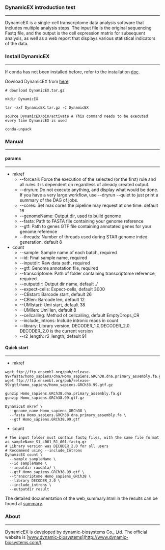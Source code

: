 ### DynamicEX introduction test

---

DynamicEX is a single-cell transcriptome data analysis software that includes multiple analysis steps. The input file is the original sequencing Fastq file, and the output is the cell expression matrix for subsequent analysis, as well as a web report that displays various statistical indicators of the data.

### Install DynamicEX

----

If conda has not been installed before, refer to the installation [doc](https://docs.conda.io/projects/miniconda/en/latest/miniconda-install.html).

Dowload DynamicEX from [here](https://github.com/DynamicBiosystems/DynamicEX/releases/tag/v1.0.3).

```shell
# download DynamicEX.tar.gz

mkdir DynamicEX

tar -zxf DynamicEX.tar.gz -C DynamicEX

source DynamicEX/bin/activate # This command needs to be executed every time DynamicEX is used

conda-unpack
```

### Manual

---

#### params

---

- mkref
  - --forceall: Force the execution of the selected (or the first) rule and all rules it is dependent on regardless of already created output.
  - --dryrun: Do not execute anything, and display what would be done. If you have a very large workflow, use --dryrun --quiet to just print a summary of the DAG of jobs.
  - --cores: Set max cores the pipeline may request at one time. default 16
  - --genomeName: Output dir, used to build genome
  - --fasta: Path to FASTA file containing your genome reference
  - --gtf: Path to genes GTF file containing annotated genes for your genome reference
  - --threads: Number of threads used during STAR genome index generation. default 8
- count
  - --sample: Sample name of each batch, required
  - --id: Final sample name, required
  - --inputdir: Raw data path, required
  - --gtf: Genome annotation file, required
  - --transcriptome: Path of folder containing transcriptome reference, required
  - --outputdir: Output dir name, default ./
  - --expect-cells: Expect-cells, default 3000
  - --CBstart: Barcode start, default 26
  - --CBlen: Barcode len, default 12
  - --UMIstart: Umi start, default 38
  - --UMIlen: Umi len, default 8
  - --cellcalling: Method of cellcalling, default EmptyDrops_CR
  - --include_introns: Include intronic reads in count
  - --library: Library version, DECODER_1.0,DECODER_2.0. DECODER_2.0 is the current version
  - --r2_length: r2_length, default 91


#### Quick start

---

- mkref

```shell
wget ftp://ftp.ensembl.org/pub/release-99/fasta/homo_sapiens/dna/Homo_sapiens.GRCh38.dna.primary_assembly.fa.gz
wget ftp://ftp.ensembl.org/pub/release-99/gtf/homo_sapiens/Homo_sapiens.GRCh38.99.gtf.gz

gunzip Homo_sapiens.GRCh38.dna.primary_assembly.fa.gz
gunzip Homo_sapiens.GRCh38.99.gtf.gz

DynamicEX mkref \
  --genome_name Homo_sapiens_GRCh38 \
  --fasta Homo_sapiens.GRCh38.dna.primary_assembly.fa \
  --gtf Homo_sapiens.GRCh38.99.gtf
```

- count

```shell
# The input folder must contain fastq files, with the same file format as sampleName_S1_L001_R1_001.fastq.gz
# Library version was DECODER_2.0 for all users
# Recommend using --include_Introns
DynamicEX count \
  --sample sampleName \
  --id sampleName \
  --inputdir rawdata/ \
  --gtf Homo_sapiens.GRCh38.99.gtf \
  --transcriptome Homo_sapiens_GRCh38 \
  --library DECODER_2.0 \
  --include_introns \
  --outputdir result
```

The detailed documentation of the web_summary.html in the results can be found at [summary](https://github.com/DynamicBiosystems/DynamicEX/blob/main/doc/web_summary.md).

### About

---

DynamicEX is developed by dynamic-biosystems Co., Ltd. The official website is [www.dynamic-biosystems](http://www.dynamic-biosystems.com/).





